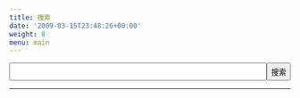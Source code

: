 ```yaml
---
title: 搜索
date: '2009-03-15T23:48:26+00:00'
weight: 8
menu: main
---
```


  <link rel="stylesheet" href="https://cdn.jsdelivr.net/instantsearch.js/1/instantsearch.min.css" />
  <style>
  article.preview {
    width: 100%;
  }
  .input-group {
    display: flex;
    flex-direction: row;
  }
  .ais-search-box {
    width: 100%;
    flex: 1;
  }
  .form-control {
    width: 100%;
    flex: 1;
    height: 2rem;
  }
  .input-group-btn button {
    height: 100%;
  }
  </style>


  <section class="">
    <div class="searchbox-container">
      <div class="input-group">
        <input type="text" class="form-control" id="q" />
        <span class="input-group-btn">
          <button onclick='search.helper.search();'>搜索</button>
        </span>
      </div>
    </div>
    <div id="stats"></div>
    <hr />
    <div id="hits"></div>
    <div id="pagination"></div>
  </section>

  <script src="https://cdn.jsdelivr.net/instantsearch.js/1/instantsearch.min.js"></script>

  <script src="/js/search.js"></script>


